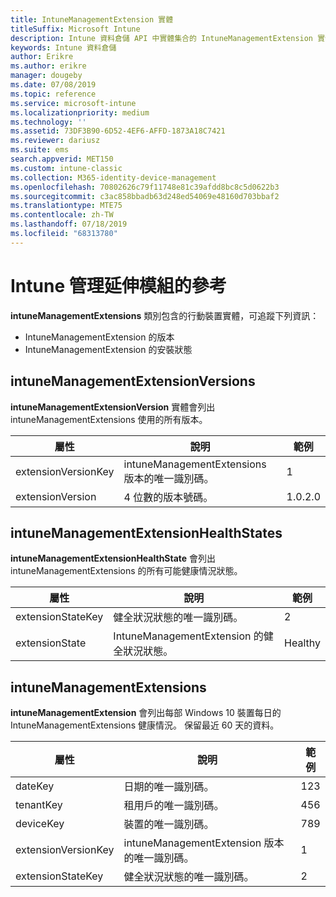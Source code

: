 ```yaml
---
title: IntuneManagementExtension 實體
titleSuffix: Microsoft Intune
description: Intune 資料倉儲 API 中實體集合的 IntuneManagementExtension 實體類別參考主題。
keywords: Intune 資料倉儲
author: Erikre
ms.author: erikre
manager: dougeby
ms.date: 07/08/2019
ms.topic: reference
ms.service: microsoft-intune
ms.localizationpriority: medium
ms.technology: ''
ms.assetid: 73DF3B90-6D52-4EF6-AFFD-1873A18C7421
ms.reviewer: dariusz
ms.suite: ems
search.appverid: MET150
ms.custom: intune-classic
ms.collection: M365-identity-device-management
ms.openlocfilehash: 70802626c79f11748e81c39afdd8bc8c5d0622b3
ms.sourcegitcommit: c3ac858bbadb63d248ed54069e48160d703bbaf2
ms.translationtype: MTE75
ms.contentlocale: zh-TW
ms.lasthandoff: 07/18/2019
ms.locfileid: "68313780"
---
```

# <a name="reference-for-intune-management-extensions"></a>Intune 管理延伸模組的參考

**intuneManagementExtensions** 類別包含的行動裝置實體，可追蹤下列資訊：

- IntuneManagementExtension 的版本
- IntuneManagementExtension 的安裝狀態

## <a name="intunemanagementextensionversions"></a>intuneManagementExtensionVersions

**intuneManagementExtensionVersion** 實體會列出 intuneManagementExtensions 使用的所有版本。

| 屬性  | 說明 | 範例 |
|---------|------------|--------|
| extensionVersionKey |intuneManagementExtensions 版本的唯一識別碼。 | 1 |
| extensionVersion |4 位數的版本號碼。 |1.0.2.0 |

## <a name="intunemanagementextensionhealthstates"></a>intuneManagementExtensionHealthStates

**intuneManagementExtensionHealthState** 會列出 intuneManagementExtensions 的所有可能健康情況狀態。

| 屬性  | 說明 | 範例 |
|---------|------------|--------|
| extensionStateKey |健全狀況狀態的唯一識別碼。 | 2 |
| extensionState |IntuneManagementExtension 的健全狀況狀態。 | Healthy |

## <a name="intunemanagementextensions"></a>intuneManagementExtensions

**intuneManagementExtension** 會列出每部 Windows 10 裝置每日的 IntuneManagementExtensions 健康情況。
保留最近 60 天的資料。 


|      屬性       |                         說明                         | 範例 |
|---------------------|-------------------------------------------------------------|---------|
|       dateKey       |               日期的唯一識別碼。                |   123   |
|      tenantKey      |              租用戶的唯一識別碼。               |   456   |
|      deviceKey      |              裝置的唯一識別碼。               |   789   |
| extensionVersionKey | intuneManagementExtension 版本的唯一識別碼。 |    1    |
|  extensionStateKey  |             健全狀況狀態的唯一識別碼。              |    2    |

